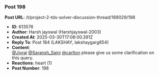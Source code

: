 ### Post 198
**Post URL**: /t/project-2-tds-solver-discussion-thread/169029/198
- **ID**: 613576
- **Author**: Harsh jayswal (Harshjayswal-2003)
- **Created At**: 2025-03-30T17:08:00.391Z
- **Reply To**: Post 184 (LAKSHAY, lakshaygarg654)
- **Content**:  
  <a class="mention" href="/u/jivraj">@Jivraj</a> <a class="mention" href="/u/saransh_saini">@Saransh_Saini</a> <a class="mention" href="/u/carlton">@carlton</a> please give us some clarification on this query.
- **Reactions**: heart (1)
- **Post Number**: 198

